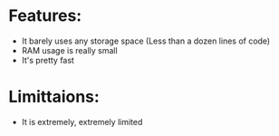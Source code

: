 # Features:
- It barely uses any storage space (Less than a dozen lines of code)
- RAM usage is really small
- It's pretty fast

# Limittaions:
- It is extremely, extremely limited
